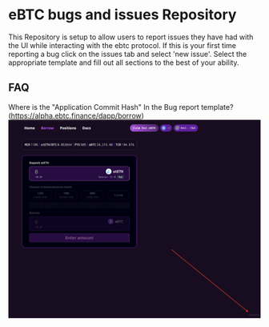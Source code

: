 # eBTC bugs and issues Repository

This Repository is setup to allow users to report issues they have had with the UI while interacting with the ebtc protocol. If this is your first time reporting a bug click on the issues tab and select 'new issue'. Select the appropriate template and fill out all sections to the best of your ability.


## FAQ

Where is the "Application Commit Hash" In the Bug report template? (https://alpha.ebtc.finance/dapp/borrow)
![Commit Hash location in bottom right of the screen.](<ApplicationCommitHash.jpg>)